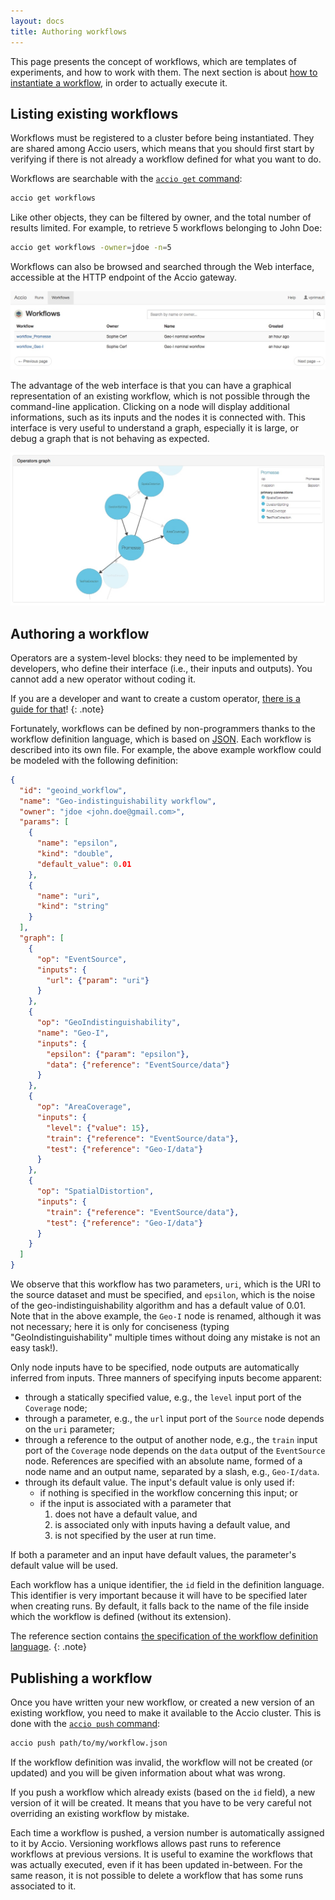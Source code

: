 ```yaml
---
layout: docs
title: Authoring workflows
---
```


This page presents the concept of workflows, which are templates of experiments, and how to work with them.
The next section is about [how to instantiate a workflow](creating-runs.html), in order to actually execute it.

## Listing existing workflows
Workflows must be registered to a cluster before being instantiated.
They are shared among Accio users, which means that you should first start by verifying if there is not already a workflow defined for what you want to do.

Workflows are searchable with the [`accio get` command](commands/get.html):
```bash
accio get workflows
```

Like other objects, they can be filtered by owner, and the total number of results limited.
For example, to retrieve 5 workflows belonging to John Doe:
```bash
accio get workflows -owner=jdoe -n=5
```

Workflows can also be browsed and searched through the Web interface, accessible at the HTTP endpoint of the Accio gateway.

![Workflow list](../images/ui/workflows.jpeg)

The advantage of the web interface is that you can have a graphical representation of an existing workflow, which is not possible through the command-line application.
Clicking on a node will display additional informations, such as its inputs and the nodes it is connected with.
This interface is very useful to understand a graph, especially it is large, or debug a graph that is not behaving as expected.

![Workflow list](../images/ui/workflow_graph.jpeg)

## Authoring a workflow

Operators are a system-level blocks: they need to be implemented by developers, who define their interface (i.e., their inputs and outputs).
You cannot add a new operator without coding it.

If you are a developer and want to create a custom operator, [there is a guide for that](../contribute/custom-operator.html)!
{: .note}

Fortunately, workflows can be defined by non-programmers thanks to the workflow definition language, which is based on [JSON](https://en.wikipedia.org/wiki/JSON).
Each workflow is described into its own file.
For example, the above example workflow could be modeled with the following definition:

```json
{
  "id": "geoind_workflow",
  "name": "Geo-indistinguishability workflow",
  "owner": "jdoe <john.doe@gmail.com>",
  "params": [
    {
      "name": "epsilon",
      "kind": "double",
      "default_value": 0.01
    },
    {
      "name": "uri",
      "kind": "string"
    }
  ],
  "graph": [
    {
      "op": "EventSource",
      "inputs": {
        "url": {"param": "uri"}
      }
    },
    {
      "op": "GeoIndistinguishability",
      "name": "Geo-I",
      "inputs": {
        "epsilon": {"param": "epsilon"},
        "data": {"reference": "EventSource/data"}
      }
    },
    {
      "op": "AreaCoverage",
      "inputs": {
        "level": {"value": 15},
        "train": {"reference": "EventSource/data"},
        "test": {"reference": "Geo-I/data"}
      }
    },
    {
      "op": "SpatialDistortion",
      "inputs": {
        "train": {"reference": "EventSource/data"},
        "test": {"reference": "Geo-I/data"}
      }
    }
  ]
}
```

We observe that this workflow has two parameters, `uri`, which is the URI to the source dataset and must be specified, and `epsilon`, which is the noise of the geo-indistinguishability algorithm and has a default value of 0.01.
Note that in the above example, the `Geo-I` node is renamed, although it was not necessary;
here it is only for conciseness (typing "GeoIndistinguishability" multiple times without doing any mistake is not an easy task!).

Only node inputs have to be specified, node outputs are automatically inferred from inputs.
Three manners of specifying inputs become apparent:

  * through a statically specified value, e.g., the `level` input port of the `Coverage` node;
  * through a parameter, e.g., the `url` input port of the `Source` node depends on the `uri` parameter;
  * through a reference to the output of another node, e.g., the `train` input port of the `Coverage` node depends on the `data` output of the `EventSource` node.
  References are specified with an absolute name, formed of a node name and an output name, separated by a slash, e.g., `Geo-I/data`.
  * through its default value.
  The input's default value is only used if:
    * if nothing is specified in the workflow concerning this input; or
    * if the input is associated with a parameter that
      1. does not have a default value, and
      2. is associated only with inputs having a default value, and
      3. is not specified by the user at run time.

If both a parameter and an input have default values, the parameter's default value will be used.

Each workflow has a unique identifier, the `id` field in the definition language.
This identifier is very important because it will have to be specified later when creating runs.
By default, it falls back to the name of the file inside which the workflow is defined (without its extension).

The reference section contains [the specification of the workflow definition language](workflow-dsl.html).
{: .note}

## Publishing a workflow
Once you have written your new workflow, or created a new version of an existing workflow, you need to make it available to the Accio cluster.
This is done with the [`accio push` command](commands/push.html):
```bash
accio push path/to/my/workflow.json
```

If the workflow definition was invalid, the workflow will not be created (or updated) and you will be given information about what was wrong.

If you push a workflow which already exists (based on the `id` field), a new version of it will be created.
It means that you have to be very careful not overriding an existing workflow by mistake.

Each time a workflow is pushed, a version number is automatically assigned to it by Accio.
Versioning workflows allows past runs to reference workflows at previous versions.
It is useful to examine the workflows that was actually executed, even if it has been updated in-between.
For the same reason, it is not possible to delete a workflow that has some runs associated to it.
